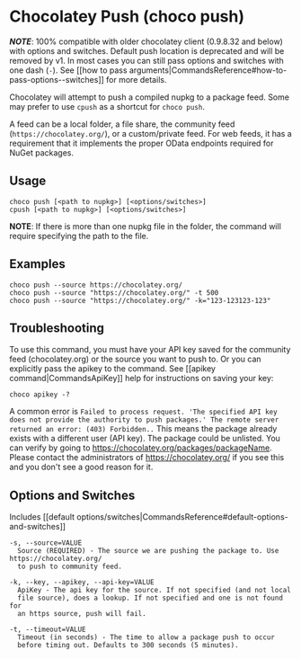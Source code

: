 ﻿# Chocolatey Push (choco push)
***NOTE***: 100% compatible with older chocolatey client (0.9.8.32 and below) with options and switches. Default push location is deprecated and will be removed by v1. In most cases you can still pass options and switches with one dash (`-`). See [[how to pass arguments|CommandsReference#how-to-pass-options--switches]] for more details.

Chocolatey will attempt to push a compiled nupkg to a package feed.
 Some may prefer to use `cpush` as a shortcut for `choco push`.

A feed can be a local folder, a file share, the community feed
 (`https://chocolatey.org/`), or a custom/private feed. For web
 feeds, it has a requirement that it implements the proper OData
 endpoints required for NuGet packages.

## Usage

    choco push [<path to nupkg>] [<options/switches>]
    cpush [<path to nupkg>] [<options/switches>]

**NOTE**: If there is more than one nupkg file in the folder, the command
 will require specifying the path to the file.

## Examples

    choco push --source https://chocolatey.org/
    choco push --source "https://chocolatey.org/" -t 500
    choco push --source "https://chocolatey.org/" -k="123-123123-123"

## Troubleshooting

To use this command, you must have your API key saved for the community
 feed (chocolatey.org) or the source you want to push to. Or you can
 explicitly pass the apikey to the command. See [[apikey command|CommandsApiKey]] help 
 for instructions on saving your key:

    choco apikey -?

A common error is `Failed to process request. 'The specified API key
 does not provide the authority to push packages.' The remote server
 returned an error: (403) Forbidden..` This means the package already
 exists with a different user (API key). The package could be unlisted.
 You can verify by going to https://chocolatey.org/packages/packageName.
 Please contact the administrators of https://chocolatey.org/ if you see this
 and you don't see a good reason for it.


## Options and Switches

Includes [[default options/switches|CommandsReference#default-options-and-switches]]

```
-s, --source=VALUE
  Source (REQUIRED) - The source we are pushing the package to. Use https://chocolatey.org/
  to push to community feed.

-k, --key, --apikey, --api-key=VALUE
  ApiKey - The api key for the source. If not specified (and not local
  file source), does a lookup. If not specified and one is not found for
  an https source, push will fail.

-t, --timeout=VALUE
  Timeout (in seconds) - The time to allow a package push to occur
  before timing out. Defaults to 300 seconds (5 minutes).
```
